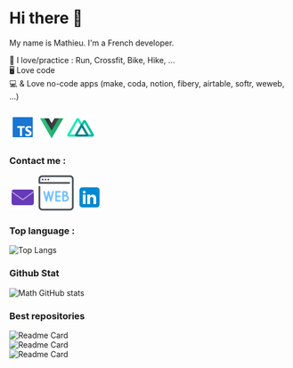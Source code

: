 # Hi there 👋

My name is Mathieu. I'm a French developer.

🥇 I love/practice : Run, Crossfit, Bike, Hike, ...
<br/>
🖥️ Love code
<br/>
💻 & Love no-code apps (make, coda, notion, fibery, airtable, softr, weweb, ...) 
<br/>
###
![typeScript](https://github.com/math-dev-24/math-dev-24/blob/main/asset/ts_48.png)
![vueJs](https://github.com/math-dev-24/math-dev-24/blob/main/asset/vue_48.png)
![nuxt](https://github.com/math-dev-24/math-dev-24/blob/main/asset/nuxt_48.png)

### Contact me :
[![ici](https://github.com/math-dev-24/math-dev-24/blob/main/asset/email_48.png)](mailto:mathieu.busse24@gmail.com?subject=contact)
[![image](https://github.com/math-dev-24/math-dev-24/blob/main/asset/web_64.png)](https://mathieu-busse.dev/contact)
[![imageLinkedin](https://github.com/math-dev-24/math-dev-24/blob/main/asset/link_48.png)](www.linkedin.com/in/math-froid-dev)

### Top language : 
![Top Langs](https://github-readme-stats.vercel.app/api/top-langs/?username=math-dev-24&layout=donut&theme=merko&langs_count=8)

### Github Stat 

![Math GitHub stats](https://github-readme-stats.vercel.app/api?username=math-dev-24&show_icons=true&theme=merko)

### Best repositories

![Readme Card](https://github-readme-stats.vercel.app/api/pin/?username=math-dev-24&repo=qrcode-generator-vue&theme=gruvbox)
<br />
![Readme Card](https://github-readme-stats.vercel.app/api/pin/?username=math-dev-24&repo=challenge-biblio&theme=gruvbox)
<br />
![Readme Card](https://github-readme-stats.vercel.app/api/pin/?username=math-dev-24&repo=ECF_STUDI_2022_FRONT&theme=gruvbox)
 
